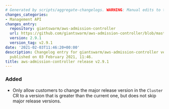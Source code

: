 ```yaml
---
# Generated by scripts/aggregate-changelogs. WARNING: Manual edits to this files will be overwritten.
changes_categories:
- Management API
changes_entry:
  repository: giantswarm/aws-admission-controller
  url: https://github.com/giantswarm/aws-admission-controller/blob/master/CHANGELOG.md#291---2021-02-03
  version: 2.9.1
  version_tag: v2.9.1
date: '2021-02-03T11:46:20+00:00'
description: Changelog entry for giantswarm/aws-admission-controller version 2.9.1,
  published on 03 February 2021, 11:46.
title: aws-admission-controller release v2.9.1
---
```


### Added
- Only allow customers to change the major release version in the `Cluster` CR to a version that is greater than the current one,
  but does not skip major release versions.
